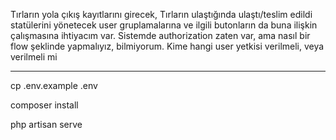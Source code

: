 Tırların yola çıkış kayıtlarını girecek, Tırların ulaştığında ulaştı/teslim edildi statülerini yönetecek user gruplamalarına ve ilgili butonların da buna ilişkin çalışmasına ihtiyacım var. Sistemde authorization zaten var, ama nasıl bir flow şeklinde yapmalıyız, bilmiyorum. Kime hangi user yetkisi verilmeli, veya verilmeli mi

------

cp .env.example .env

composer install

php artisan serve
